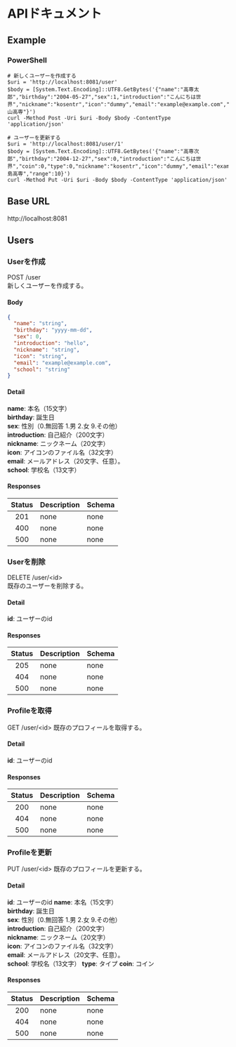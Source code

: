 # APIドキュメント
## Example
### PowerShell
```shell
# 新しくユーザーを作成する
$uri = 'http://localhost:8081/user'
$body = [System.Text.Encoding]::UTF8.GetBytes('{"name":"高専太郎","birthday":"2004-05-27","sex":1,"introduction":"こんにちは世界","nickname":"kosentr","icon":"dummy","email":"example@example.com","school":"富山高専"}')
curl -Method Post -Uri $uri -Body $body -ContentType 'application/json' 
```

```shell
# ユーザーを更新する
$uri = 'http://localhost:8081/user/1'
$body = [System.Text.Encoding]::UTF8.GetBytes('{"name":"高専次郎","birthday":"2004-12-27","sex":0,"introduction":"こんにちは世界","coin":0,"type":0,"nickname":"kosentr","icon":"dummy","email":"example@example.com","school":"福島高専","range":10}')
curl -Method Put -Uri $uri -Body $body -ContentType 'application/json' 
```

## Base URL
http://localhost:8081
## Users
### Userを作成
POST /user  
新しくユーザーを作成する。
#### Body
```json
{
  "name": "string",
  "birthday": "yyyy-mm-dd",
  "sex": 0,
  "introduction": "hello",
  "nickname": "string",
  "icon": "string",
  "email": "example@example.com",
  "school": "string"
}
```
#### Detail
**name**: 本名（15文字）  
**birthday**: 誕生日  
**sex**: 性別（0.無回答 1.男 2.女 9.その他）  
**introduction**: 自己紹介（200文字）  
**nickname**: ニックネーム（20文字）  
**icon**: アイコンのファイル名（32文字）  
**email**: メールアドレス（20文字、任意）。  
**school**: 学校名（13文字）
#### Responses
| Status | Description | Schema |
|:------:|:------------|:-------|
|  201   | none        | none   |
|  400   | none        | none   |
|  500   | none        | none   |

### Userを削除
DELETE /user/&lt;id&gt;  
既存のユーザーを削除する。
#### Detail
**id**: ユーザーのid  
#### Responses
| Status | Description | Schema |
|:------:|:------------|:-------|
|  205   | none        | none   |
|  404   | none        | none   |
|  500   | none        | none   |
### Profileを取得
GET /user/&lt;id&gt;
既存のプロフィールを取得する。
#### Detail
**id**: ユーザーのid
#### Responses
| Status | Description | Schema |
|:------:|:------------|:-------|
|  200   | none        | none   |
|  404   | none        | none   |
|  500   | none        | none   |
### Profileを更新
PUT /user/&lt;id&gt;
既存のプロフィールを更新する。
#### Detail
**id**: ユーザーのid
**name**: 本名（15文字）  
**birthday**: 誕生日  
**sex**: 性別（0.無回答 1.男 2.女 9.その他）  
**introduction**: 自己紹介（200文字）  
**nickname**: ニックネーム（20文字）  
**icon**: アイコンのファイル名（32文字）  
**email**: メールアドレス（20文字、任意）。  
**school**: 学校名（13文字）
**type**: タイプ
**coin**: コイン
#### Responses
| Status | Description | Schema |
|:------:|:------------|:-------|
|  200   | none        | none   |
|  404   | none        | none   |
|  500   | none        | none   |